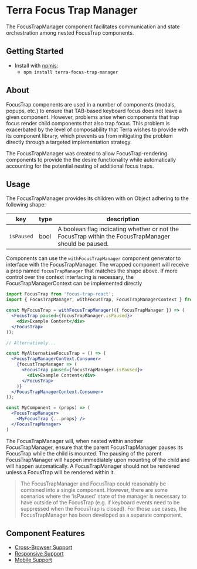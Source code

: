 # Terra Focus Trap Manager

The FocusTrapManager component facilitates communication and state orchestration among nested FocusTrap components.

## Getting Started

- Install with [npmjs](https://www.npmjs.com):
  - `npm install terra-focus-trap-manager`

## About

FocusTrap components are used in a number of components (modals, popups, etc.) to ensure that TAB-based keyboard focus does not leave a given component. However, problems arise when components that trap focus render child components that also trap focus. This problem is exacerbated by the level of composability that Terra wishes to provide with its component library, which prevents us from mitigating the problem directly through a targeted implementation strategy.

The FocusTrapManager was created to allow FocusTrap-rendering components to provide the the desire functionality while automatically accounting for the potential nesting of additional focus traps.

## Usage

The FocusTrapManager provides its children with on Object adhering to the following shape:

|key|type|description|
|---|---|---|
|`isPaused`|bool|A boolean flag indicating whether or not the FocusTrap within the FocusTrapManager should be paused.|

Components can use the `withFocusTrapManager` component generator to interface with the FocusTrapManager. The wrapped component will receive a prop named `focusTrapManager` that matches the shape above. If more control over the context interfacing is necessary, the FocusTrapManagerContext can be implemented directly

```jsx
import FocusTrap from 'focus-trap-react';
import { FocusTrapManager, withFocusTrap, FocusTrapManagerContext } from 'terra-focus-trap-manager';

const MyFocusTrap = withFocusTrapManager(({ focusTrapManager }) => (
  <FocusTrap paused={focusTrapManager.isPaused}>
    <div>Example Content</div>
  </FocusTrap>
));

// Alternatively...

const MyAlternativeFocusTrap = () => (
  <FocusTrapManagerContext.Consumer>
    {focustTrapManager => (
      <FocusTrap paused={focusTrapManager.isPaused}>
        <div>Example Content</div>
      </FocusTrap>
    )}
  </FocusTrapManagerContext.Consumer>
));

const MyComponent = (props) => (
  <FocusTrapManager>
    <MyFocusTrap {...props} />
  </FocusTrapManager>
)
```

The FocusTrapManager will, when nested within another FocusTrapManager, ensure that the parent FocusTrapManager pauses its FocusTrap while the child is mounted. The pausing of the parent FocusTrapManager will happen immediately upon mounting of the child and will happen automatically. A FocusTrapManager should not be rendered unless a FocusTrap will be rendered within it.

> The FocusTrapManager and FocusTrap could reasonably be combined into a single component. However, there are some scenarios where the 'isPaused' state of the manager is necessary to have outside of the FocusTrap (e.g. if keyboard events need to be suppressed when the FocusTrap is closed). For those use cases, the FocusTrapManager has been developed as a separate component.

## Component Features
* [Cross-Browser Support](https://github.com/cerner/terra-ui/blob/master/src/terra-dev-site/contributing/ComponentStandards.e.contributing.md#cross-browser-support)
* [Responsive Support](https://github.com/cerner/terra-ui/blob/master/src/terra-dev-site/contributing/ComponentStandards.e.contributing.md#responsive-support)
* [Mobile Support](https://github.com/cerner/terra-ui/blob/master/src/terra-dev-site/contributing/ComponentStandards.e.contributing.md#mobile-support)
